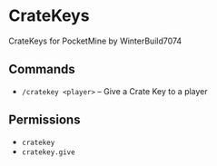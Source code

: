 # CrateKeys
CrateKeys for PocketMine by WinterBuild7074

## Commands
- `/cratekey <player>` – Give a Crate Key to a player

## Permissions
- `cratekey`
- `cratekey.give`
